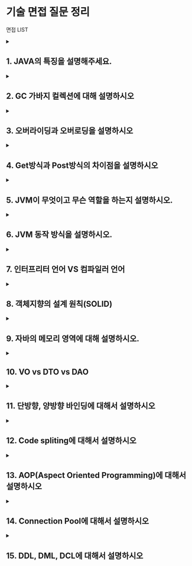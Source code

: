 # 기술 면접 질문 정리

 면접 LIST

<details>
<summary> <h2>1. JAVA의 특징을 설명해주세요.</h2></summary>
- 자바는 객체 지향 프로그래밍 언어입니다.   <br>
- 기본 자료형을 제외한 모든 요소들이 객체로 표현되고, 객체 지향 개념의 특징이 캡슐화, 상속, 다형성이 잘 적용된 언어입니다.    

<h3>장점</h3>
- JVM(자바 가상머신) 위에서 동작하기 때문에 운영체제에 독립적이다. <br>   
- GabageCollection을 통한 자동적인 메모리 관리가 가능하다.   
<h3>단점</h3>
- JVM 위에서 동작하기 때문에 실행 속도가 상대적으로 느리다.   <br>
- 다중 상속이나 타입에 엄격하며, 제약이 많다(그래서 인터페이스를 사용하여 보완함).

</details>


<details>
<summary> <h2>2. GC 가바지 컬렉션에 대해 설명하시오</h2></summary>
시스템에서 더 이상 사용하지 않는 동적 할당된 메모리 블록이나 객체를 찾아 자동적으로 다시 사용 가능한 자원으로 회수하는 것
<br>
(C, C++ 같은 경우에는 메모리를 수동으로 해제해주어야함)<br>
-> 자바의 경우에는 JVM이 이 역할을 수행해준다.

<br>
<h4>꼬리 질문</h4>
<details>
<summary> <h4> 가비지 컬렉션 알고리즘</h4></summary>
- 마킹 작업(Mark And Sweep) : 사용중인 메모리와 사용하지 않는 메모리 식별 -> 자바, 자바스크립트가 사용중
- 일반 삭제(Reference Counting) : 참조되지 않는 객체를 제거하고 빈 공간에 대한 포인터를 남긴다.(객체가 참조되는 횟수를 세어, 참조 횟수가 0이 되면 해당 객체를 삭제)
<br>
</details>
<summary> <h4> 가비지 컬렉션의 과정</h4></summary>
- GC의 작업을 수행하기 위해 JVM이 어플리케이션의 실행을 잠시 멈추고, GC를 실행하는 쓰레드를 제외한 모든 쓰레드들의 작업을 중단 후(Stop The World 과정) 사용하지 않는 메모리를 제거(Mark and Sweep 과정)하고 작업이 재개된다.
<br>
</details>

</details>

<details>
<summary> <h2>3. 오버라이딩과 오버로딩을 설명하시오</h2></summary>
- 오버라이딩 : 상위 클래스(부모 클래스)에 있는 메소드를 하위 클래스(자식 클래스)에서 재정의 하는 것<br>
- 오버로딩 : 매개변수의 개수, 타입을 다르게 하여 같은 이름의 메소드를 여러개 정의하는 것   
</details>

<details>
<summary> <h2>4. Get방식과 Post방식의 차이점을 설명하시오</h2></summary>
- GET : 파라미터 정보를 URL 뒤(쿼리스트링)에 붙여 보내는 방식<br>
- POST : body에 파라미터 정보를 넣어 보내는 방식
<br>
[사용목적]<br>
- GET : 서버에서 데이터를 조회할 때 사용
- POST : 서버에 데이터를 생성 혹은 수정할 때 사용
<br>
[보안]<br>
- GET : 주소창에 쿼리스트링으로 보내진 정보들이 보여지기 때문에 보안이 떨어진다.
- POST : HTTP Body에 데이터를 담아 보내기 때문에 GET방식 보다 보안이 좋다.
<br>
[멱등성(idempotent)]-> 동일한 요청을 여러 번 전송해도 처음 요청과 동일한 상태를 유지한다는 개념
- GET : 정보를 요청하는 용도로 사용되기 때문에 서버의 상태를 변경시키지 않기 때문에 멱등적이다.<br>
- POST : 정보가 변화되는 요청이기 때문에 서버의 상태가 변경됨. 그렇기 때문에 멱등성을 가지지 않는다.


</details>

<details>
<summary> <h2>5. JVM이 무엇이고 무슨 역할을 하는지 설명하시오.</h2></summary>
- 자바 가상 머신의 약자를 줄여 부르는 용어(Java Virtual Machine)<br>
- 메모리 관리(GC)를 수행하며 스택(Stack) 기반으로 동작하고 Java Byte Code를 운영체제(OS)에 맞게 해석해주는 역할<br>
- JVM은 스택(Stack) 기반으로 동작하며, 자바 바이트 코드를 OS에 맞게 해석하는 역할

</details>

<details>
<summary> <h2>6. JVM 동작 방식을 설명하시오.</h2></summary>
JAVA 클래스 파일(.java) -> 자바 컴파일러 -> 자바 바이트 코드(.class) -> JVM(자바 인터프리터, JIT 컴파일러) ->  컴퓨터가 읽을 수 있는 기계어로 해석
</details>

<details>
<summary> <h2>7. 인터프리터 언어 VS 컴파일러 언어 </h2></summary>

- 인터프리터 : 프로그램을 실행할 때 코드를 한 줄 씩 읽어나가며 실행하는 방식 -> JS, Python, Sql
<br>
- 컴파일러 : 기계가 이해할 수 있는 기계어로 번역하여 실행하는 방식 -> C,C++, JAVA
<br>
이해를 돕는 예시<br>
파이썬은 실행하고 난 뒤에 오류를 잡아주고, 자바는 실행하기 전에 빨간줄로 오류를 잡아줌

</details>

<details>
<summary> <h2>8. 객체지향의 설계 원칙(SOLID)</h2></summary>

사용 이유 : SOLID 객체 지향 원칙을 적용하면 코드를 확장하고 유지 보수 관리하기가 더 쉬워지며, 불필요한 복잡성을 제거해 리팩토링에 소요되는 시간을 줄임으로써 프로젝트 개발의 생산성을 높일 수 있다.
<br>
<h5>1. SRP - 단일 책임 원칙 : 한 클래스는 하나의 책임만 가져야 한다.</h5>
<br>
-> 클래스가 변경되어야 하는 이유가 단 하나뿐이어야 함을 의미

ex) 주문 관리 시스템을 만들때 주문 생성, 주문 저장, 주문 검색, 주문 처리, 주문 알림등 다양한 기능이 있을때 아래와 같이 코드를 짜야된다.
```
// 주문 클래스 - 단일 책임 원칙을 준수한 예시
public class Order {
    private int orderId;
    // 주문 정보와 주문 상태 관리

    public int getOrderId() {
        return orderId;
    }

    // 다른 주문과 관련된 메서드
}

// 주문 생성 클래스
public class OrderCreator {
    public Order createOrder() {
        // 주문 생성 로직
        return new Order();
    }
}

// 주문 저장 클래스
public class OrderRepository {
    public void saveOrder(Order order) {
        // 주문 저장 로직
    }

    public Order findOrderById(int orderId) {
        // 주문 검색 로직
        return null;
    }
}

// 주문 처리 클래스
public class OrderProcessor {
    public void processOrder(Order order) {
        // 주문 처리 로직
    }
}

// 주문 알림 클래스
public class OrderNotifier {
    public void sendOrderNotification(Order order) {
        // 주문 알림 전송 로직
    }
}
```

<br>
<h5>2. OCP(Open-Closed Principle) - 개방 폐쇄 원칙 : 확장에는 열려있고, 수정에는 닫혀있어야 한다.</h5>
<br>
방법
<br>
추상화와 다형성 활용 : 추상 클래스와 인터페이스를 사용하여 확장 가능한 코드를 작성
<br>
디자인 패턴 사용 : OCP를 준수하는 설계 패턴을 제공함
<br>
의존성 주입 : 의존성 주입을 통해 외부에서 객체의 의존성을 주입받게 함으로써 새로운 구현을 추가하거나 변경할 때 기존 코드를 수정하지 않고도 확장 가능한 코드를 작성할 수 있다.

```
interface Shape {
    void draw();
}

class Circle implements Shape {
    void draw() {
        // 원을 그리는 코드
    }
}

class Rectangle implements Shape {
    void draw() {
        // 사각형을 그리는 코드
    }
}

class Triangle implements Shape {
    void draw() {
        // 삼각형을 그리는 코드
    }
}

// 클라이언트 코드
public class DrawingApp {
    public void drawShapes() {
        List<Shape> shapes = new ArrayList<>(); // 인터페이스를 생성하여 draw라는 기능만 가지도록 하게 하고 클래스를 추가하여 확장하도록 설계해놓음
        shapes.add(new Circle());
        shapes.add(new Rectangle());
        shapes.add(new Triangle());
        
        for (Shape shape : shapes) {
            shape.draw();
        }
    }
}
```

<h5>3. LSP(Liskov Substitution Principle) - 리스코프 치환 원칙 : 하위 타입은 항상 상위 타입을 대체 할 수 있어야 한다.</h5>

<br>
잘못된 예제

```
class Bird {
    void fly() {
        System.out.println("새가 날아갑니다.");
    }
}

class Ostrich extends Bird {
    void fly() {
        throw new UnsupportedOperationException("타조는 날지 않습니다.");
    }
}

public class Main {
    public static void main(String[] args) {
        Bird bird = new Ostrich();
        bird.fly();
    }
}

```

Ostrich는 Bird의 서브타입이지만 fly 메서드의 동작이 슈퍼타입(Bird)에서 기대되는 동작과 다름 
<br>
-> 'Bird'에서는 '새가 날아갑니다'라는 말을 출력하지만 Ostrich에서는 예외를 던지면서 다른 동작을 수행함


<br>
올바른 예시

```
class Shape {
    int area() {
        return 0;
    }
}

class Rectangle extends Shape {
    int width;
    int height;

    int area() {
        return width * height;
    }
}

```

```

void printArea(Shape shape) {
    int area = shape.area();
    System.out.println("넓이: " + area);
}

public static void main(String[] args) {
    Shape shape = new Shape();
    Rectangle rectangle = new Rectangle();
    
    printArea(shape);      // 결과: "넓이: 0"
    printArea(rectangle);  // 결과: "넓이: (직사각형의 넓이)"
}

```

<br>

<h5>4. ISP(Interface Segregation Principle) - 인터페이스 분리 원칙 : 한 클래스는 자신이 사용하지 않는 메서드에 의존해서는 안 되며, 인터페이스는 그 구현체들에게 필요한 메서드만을 제공해야 한다. </h5>

<br>
잘못된 예

```
interface Worker {
    void work();
    void eat();
}

```

```

class SuperWorker implements Worker {
    public void work() {
        // 일을 수행하는 코드
    }

    public void eat() {
        // 점심 식사를 하는 코드
    }
}

```



올바른 예

<br>

```

interface Workable {
    void work();
}

interface Feedable {
    void eat();
}

class SuperWorker implements Workable, Feedable {
    public void work() {
        // 일을 수행하는 코드
    }

    public void eat() {
        // 점심 식사를 하는 코드
    }
}

class RegularWorker implements Workable {
    public void work() {
        // 일을 수행하는 코드
    }
}



```


<br>




<h5>5. DIP(Dependency Inversion Principle) - 의존 관계 원칙 : 구체적인 클래스보다 상위 클래스, 인터페이스, 추상클래스와 같이 변하지 않을 가능성이 높은 클래스와 관계를 맺어라</h5>

<br>
잘못된 예

```
class Bulb {
    void turnOn() {
        // 전구를 켜는 코드
    }
}

class Switch {
    private Bulb bulb;

    // Switch 클래스가 Bulb 클래스에 직접 의존하고 있음
    Switch() {
        this.bulb = new Bulb();
    }

    void operate() {
        bulb.turnOn();
    }
}


```
<br>
올바른 예
<br>

```
interface Switchable {
    void turnOn();
}

class Bulb implements Switchable {
    public void turnOn() {
        // 전구를 켜는 코드
    }
}

class Fan implements Switchable {
    public void turnOn() {
        // 선풍기를 켜는 코드
    }
}

class Switch {
    private Switchable device;

    // Switchable이라는 인터페이스(추상)에 의존하여 이 인터페이스를 구현한 Bulb와 Fan을 사용할 수 있음 
    Switch(Switchable device) {
        this.device = device;
    }

    void operate() {
        device.turnOn();
    }
}
```


</details>

<details>
<summary> <h2>9. 자바의 메모리 영역에 대해 설명하시오.</h2></summary>

자바의 메모리 공간은 크게 Method 영역, Stack 영역, Heap 영역으로 구분되고, 데이터 타입에 따라 할당된다.
<br>
- 메소드(스태틱) 영역 : 전역변수와 static 변수를 저장하며, Method 영역은 프로그램의 시작부터 종료까지 메모리에 남아있다.
<br>
- 스택(Stack) 영역 : 스레드 별 지역변수와 매개변수 데이터 값이 저장되는 공간이며, 메소드가 호출될 때 메모리에 할당되고 종료되면 메모리가 해제된다. LIFO(Last In First Out) 구조를 갖고 변수에 새로운 데이터가 할당되면 이전 데이터는 지워진다.
<br>
- 힙(Heap)영역 : new 키워드로 생성되는 객체(인스턴스), 배열 등이 Heap 영역에 저장되며, 가비지 컬렉션에 의해 메모리가 관리되어 진다.
<br>
<br>
<h5>각 메모리 영역이 할당되는 시점은?</h5>
<br>
- 메소드 영역 : JVM이 동작해서 클래스가 로딩될 때 생성<br>
- 스택 영역 : 컴파일 타임 시 할당<br>
- 힙 영역 : 런타임시 할당<br>


</details>

<details>
<summary> <h2>10. VO vs DTO vs DAO</h2></summary>

- VO(Value Object) : 값 오브젝트로써 값을 위해 쓰인다. Read-Only의 특징을 가진다.<br> 
- DTO(Data Transfer Object) : 순수한 데이터 객체로써 속성과 그 속성에 접근하기 위한 getter, setter 메소드만 가진 클래스
<br>
- DAO(Data Access Object) : DB의 data에 접근하기 위한 객체로 실제 DB에 접근하는 객체
<br>
</details>


<details>
<summary> <h2>11. 단방향, 양방향 바인딩에 대해서 설명하시오</h2></summary>

- 데이터 바인딩 : 두 데이터 혹은 정보의 소스를 일치시키는 기법으로, 화면에 보이는 데이터와 브라우저 메모리에 있는 데이터(여러 개의 자바스크립트 객체)를 일치시키는 것을 말함
<br>
<br>
양방향 데이터 바인딩<br>
▶ 장점 : 코드의 사용면에서 코드량을 크게 줄여줌<br>
▷ 단점 : 변화에 따라 DOM 객체 전체를 렌더링해주거나 데이터를 바꿔주므로, 성능이 감소되는 경우가 있음<br>
<br>
단방향 데이터 바인딩<br>
▶ 장점 : 데이터 변화에 따른 성능 저하 없이 DOM 객체 갱신 가능,<br>
데이터 흐름이 단방향(부모 -> 하위 컴포넌트)이라, 코드를 이해하기 쉽고 데이터 추적과 디버깅이 쉬움<br>
▷ 단점 :  변화를 감지하고 화면을 업데이트 하는 코드를 매번 작성해야 함<br>

</details>

<details>
<summary> <h2>12. Code spliting에 대해서 설명하시오</h2></summary>

하나의 번들 파일을 여러 개의 번들 파일로 나누어 더 빠른 속도로 화면을 로드하기 위함

</details>

<details>
<summary> <h2>13. AOP(Aspect Oriented Programming)에 대해서 설명하시오</h2></summary>

프로그램 내의 핵심 비즈니스 로직에서 공통적으로 들어가야 될 코드를 부가 기능 로직으로 분리하여 구현하는 것을 AOP라고 한다.
<br>
예를 들어 컨트롤러 (get, post)연결에서 IP값을 받고 싶을 때 일반적으로 비즈니스 로직을 구현한다면 IP를 호출하는 함수를 모든 비즈니스 로직에 넣어야 하지만 AOP 방식을 사용하면 부가기능 영역에 IP를 호출하는 함수를 넣으면 모든 연결에서 IP를 가져올 수 있다.


</details>


<details>
<summary> <h2>14. Connection Pool에 대해서 설명하시오</h2></summary>

<h5>핵심 키워드 : WAS, DB 연결 객체, Pool</h5>
<br>
<br>
WAS가 실행되면서 DB와 연결해놓은 객체들을 pool에 저장시켜놓고 필요할 때 가져다 쓰는 방식을 말함
<br>
<br>
<h5>Web Server VS WAS/Web Contatiner </h5><br>
- Web Server :  Http 프로토콜을 기반으로 클라이언트가 웹 브라우저에서 어떠한 요청을 하면 그 요청을 받아 <b>정적 컨텐츠</b>를 제공하는 서버.
<br>
<br>
- Web Container : <b>동적인 웹 애플리케이션</b>을 실행하고 관리하는 환경
<br>
<br>
- WAS(Web Application Server)/Web Container :  DB 조회 or 다양한 로직 처리를 요구하는 <b>동적 컨텐츠</b>를 제공하기 위해 만들어진 Application 서버
(정적인 리소스 역시 처리할 수 있음 )
<br>

<br>
WAS에서 웹서버의 기능까지 모두 수행하면 안되는 이유<br>
1. 서버 부하 방지<br>
정적 컨텐츠까지 WAS가 처리한다면 부하가 커지게 되고, 수행 속도가 느려짐<br>
2. 보안 강화<br>
SSL에 대한 암호화, 복호화 처리에 웹 서버를 사용 가능<br>
3. 여러 대의 WAS 연결 가능<br>
로드 밸런싱을 위해 웹 서버를 사용할 수 있다. 여러 개의 서버를 사용하는 대용량 웹 어플리케이션의 경우 웹 서버와 WAS를 분리하여 무중단 운영을 위한 장애 극복에 쉽게 대응할 수 있다.<br>
4. 여러 웹 어플리케이션 서비스 가능<br>
하나의 서버에서 PHP, JAVA 어플리케이션을 함께 사용할 수 있다.<br>




</details>


<details>
<summary> <h2>15. DDL, DML, DCL에 대해서 설명하시오 </h2></summary>

DDL(Defination 정의) : CREATE, ALTER, DROP, TRUNCATE <br>
DML(Manipulation 조작) : SELECT, INSERT, UPDATE, DELETE <br>
DCL(Control 통제) : GRANT,  REVOKE <br>
 
</details>



